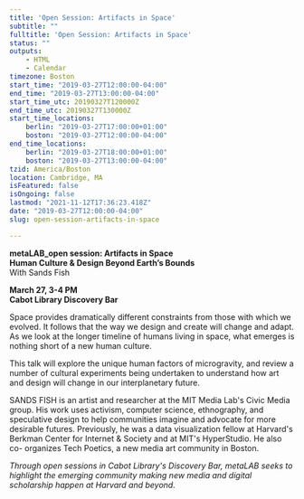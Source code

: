 ```yaml
---
title: 'Open Session: Artifacts in Space'
subtitle: ""
fulltitle: 'Open Session: Artifacts in Space'
status: ""
outputs:
    - HTML
    - Calendar
timezone: Boston
start_time: "2019-03-27T12:00:00-04:00"
end_time: "2019-03-27T13:00:00-04:00"
start_time_utc: 20190327T120000Z
end_time_utc: 20190327T130000Z
start_time_locations:
    berlin: "2019-03-27T17:00:00+01:00"
    boston: "2019-03-27T12:00:00-04:00"
end_time_locations:
    berlin: "2019-03-27T18:00:00+01:00"
    boston: "2019-03-27T13:00:00-04:00"
tzid: America/Boston
location: Cambridge, MA
isFeatured: false
isOngoing: false
lastmod: "2021-11-12T17:36:23.418Z"
date: "2019-03-27T12:00:00-04:00"
slug: open-session-artifacts-in-space

---
```

**metaLAB_open session: Artifacts in Space
<br />Human Culture & Design Beyond Earth’s Bounds**
<br />With Sands Fish

**March 27, 3-4 PM<br />
Cabot Library Discovery Bar**

Space provides dramatically different constraints from those with which we evolved. It follows that the way we design and create will change and adapt. As we look at the longer timeline of humans living in space, what emerges is nothing short of a new human culture. 

This talk will explore the unique human factors of microgravity, and review a number of cultural experiments being undertaken to understand how art and design will change in our interplanetary future.

SANDS FISH is an artist and researcher at the MIT Media Lab's Civic Media group. His work uses activism, computer science, ethnography, and speculative design to help communities imagine and advocate for more desirable futures. Previously, he was a data visualization fellow at Harvard's Berkman Center for Internet & Society and at MIT's HyperStudio. He also co- organizes Tech Poetics, a new media art community in Boston.

*Through open sessions in Cabot Library's Discovery Bar, metaLAB seeks to highlight the emerging community making new media and digital scholarship happen at Harvard and beyond.*